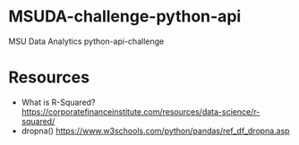 # MSUDA-challenge-python-api
MSU Data Analytics python-api-challenge

# Resources
* What is R-Squared? https://corporatefinanceinstitute.com/resources/data-science/r-squared/
* dropna() https://www.w3schools.com/python/pandas/ref_df_dropna.asp